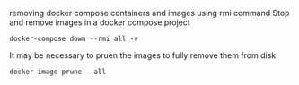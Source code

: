 removing docker compose containers and images using rmi command
Stop and remove images in a docker compose project
```
docker-compose down --rmi all -v
```
It may be necessary to pruen the images to fully remove them from disk
```
docker image prune --all
```

 
<!--stackedit_data:
eyJwcm9wZXJ0aWVzIjoidGFnczogZG9ja2VyXG5jYXRlZ29yaW
VzOiBkZXZlbG9wbWVudFxuZXhjZXJwdDogcmVtb3ZpbmcgZG9j
a2VyIGNvbXBvc2UgY29udGFpbmVycyBhbmQgaW1hZ2VzIHVzaW
5nIHJtaSBjb21tYW5kXG4iLCJoaXN0b3J5IjpbMTI1MTY1OTEy
OCwtODUwMzAxMzY3LC0yMDg4NzQ2NjEyXX0=
-->